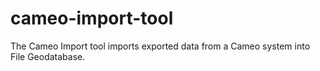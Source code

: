 # cameo-import-tool
The Cameo Import tool imports exported data from a Cameo system into File Geodatabase.
